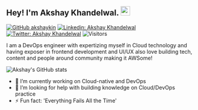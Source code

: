 ## Hey! I'm Akshay Khandelwal. <img src="https://media.giphy.com/media/hvRJCLFzcasrR4ia7z/giphy.gif" width="25px">

[![GitHub akshaykin](https://img.shields.io/github/followers/akshaykin?label=follow&style=social)](https://github.com/akshaygitops)
[![Linkedin: Akshay Khandelwal](https://img.shields.io/badge/-akshaykhandelwal-blue?style=flat-square&logo=Linkedin&logoColor=white&link=https://www.linkedin.com/in/akshaykin/)](https://www.linkedin.com/in/akshaykin/)
[![Twitter: Akshay Khandelwal](https://img.shields.io/twitter/follow/akshaykin?style=social)](https://twitter.com/AkshaygitOps)
![Visitors](https://visitor-badge.glitch.me/badge?page_id=akshaykin&left_color=gray&right_color=blue)

I am a DevOps engineer with expertizing myself in Cloud technology and having exposer in frontend development and UI/UX also love building tech, content and people around community making it AWSome!

![Akshay's GitHub stats](https://github-readme-stats.vercel.app/api?username=akshaykin&show_icons=true&theme=radical)

- 🔭 I’m currently working on Cloud-native and DevOps
- 🤔 I’m looking for help with building knowledge on Cloud/DevOps practice
- ⚡ Fun fact: 'Everything Fails All the Time'
